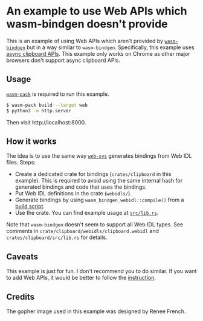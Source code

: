 # An example to use Web APIs which wasm-bindgen doesn't provide

This is an example of using Web APIs which aren't provided by [`wasm-bindgen`](https://github.com/rustwasm/wasm-bindgen) but in a way similar to `wasm-bindgen`. Specifically, this example uses [async clipboard APIs](https://w3c.github.io/clipboard-apis/#async-clipboard-api). This example only works on Chrome as other major browsers don't support async clipboard APIs.

## Usage

[`wasm-pack`](https://github.com/rustwasm/wasm-pack) is required to run this example.

```sh
$ wasm-pack build --target web
$ python3 -m http.server
```

Then visit http://localhost:8000.

## How it works

The idea is to use the same way [`web-sys`](https://github.com/rustwasm/wasm-bindgen/tree/master/crates/web-sys) generates bindings from Web IDL files. Steps:

- Create a dedicated crate for bindings (`crates/clipboard` in this example). This is required to avoid using the same internal hash for generated bindings and code that uses the bindings.
- Put Web IDL definitions in the crate (`webidls/`).
- Generate bindings by using `wasm_bindgen_webidl::compile()` from a [build script](https://doc.rust-lang.org/cargo/reference/build-scripts.html).
- Use the crate. You can find example usage at [`src/lib.rs`](src/lib.rs).

Note that `wasm-bindgen` doesn't seem to support all Web IDL types. See comments in `crate/clipboard/webidls/clipboard.webidl` and `crates/clipboard/src/lib.rs` for details.

## Caveats

This example is just for fun. I don't recommend you to do similar. If you want to add Web APIs, it would be better to follow the [instruction](https://rustwasm.github.io/wasm-bindgen/contributing/.web-sys/supporting-more-web-apis.html).

## Credits

The gopher image used in this example was designed by Renee French.
